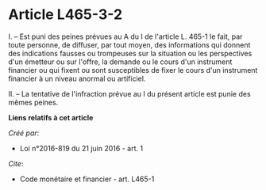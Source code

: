 # Article L465-3-2

I. – Est puni des peines prévues au A du I de l'article L. 465-1 le fait, par toute personne, de diffuser, par tout moyen,
des informations qui donnent des indications fausses ou trompeuses sur la situation ou les perspectives d'un émetteur ou sur
l'offre, la demande ou le cours d'un instrument financier ou qui fixent ou sont susceptibles de fixer le cours d'un
instrument financier à un niveau anormal ou artificiel.

II. – La tentative de l'infraction prévue au I du présent article est punie des mêmes peines.

**Liens relatifs à cet article**

_Créé par_:

  - Loi n°2016-819 du 21 juin 2016 - art. 1

_Cite_:

  - Code monétaire et financier - art. L465-1
